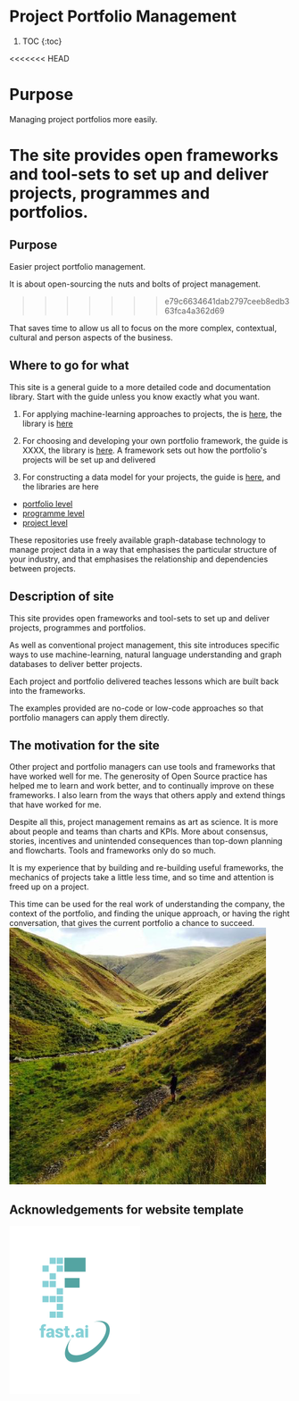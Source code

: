 # Project Portfolio Management
1. TOC
{:toc}

<<<<<<< HEAD
# Purpose
Managing project portfolios more easily. 

The site provides open frameworks and tool-sets to set up and deliver projects, programmes and portfolios. 
=======
## Purpose
Easier project portfolio management. 

It is about open-sourcing the nuts and bolts of project management.
>>>>>>> e79c6634641dab2797ceeb8edb363fca4a362d69

That saves time to allow us all to focus on the more complex, contextual, cultural and person aspects of the business.  

## Where to go for what 
This site is a general guide to a more detailed code and documentation library. 
Start with the guide unless you know exactly what you want. 

1. For applying machine-learning approaches to projects, the is [here](https://lawrencerowland.github.io/2020/05/05/Applying-Machine-Learning-at-different-levels.html), the library is [here](https://github.com/lawrencerowland/Machine-learning-for-project-portfolios) 

1. For choosing and developing your own portfolio framework, the guide is XXXX, the library is [here](https://github.com/lawrencerowland/Data-Model-for-Project-Frameworks). A framework sets out how the portfolio's projects will be set up and delivered

1. For constructing a data model for your projects, the guide is [here](https://lawrencerowland.github.io/2020/05/07/Data-models-for-Project-Portfolios.html), and the libraries are here

- [portfolio level](https://github.com/lawrencerowland/Data-models-for-portfolios)
- [programme level](https://github.com/lawrencerowland/Data-models-for-programmes)
- [project level](https://github.com/lawrencerowland/Data-models-for-projects)

These repositories use freely available graph-database technology to manage project data in a way that emphasises the particular structure of your industry, and that emphasises the relationship and dependencies between projects.

## Description of site
This site provides open frameworks and tool-sets to set up and deliver projects, programmes and portfolios. 

As well as conventional project management, this site introduces specific ways to use machine-learning, natural language understanding and graph databases to deliver better projects. 

Each project and portfolio delivered teaches lessons which are built back into the frameworks. 

The examples provided are no-code or low-code approaches so that portfolio managers can apply them directly.


## The motivation for the site

Other project and portfolio managers can use tools and frameworks that have worked well for me. The generosity of Open Source practice has helped me to learn and work better, and to continually improve on these frameworks. I also learn from the ways that others apply and extend things that have worked for me. 

Despite all this, project management remains as art as science. It is more about people and teams than charts and KPIs. More about consensus, stories, incentives and unintended consequences than top-down planning and flowcharts. Tools and frameworks only do so much. 

It is my experience that by building and re-building useful frameworks, the mechanics of projects take a little less time, and so time and attention is freed up on a project. 

This time can be used for the real work of understanding the company, the context of the portfolio, and finding the unique approach, or having the right conversation, that gives the current portfolio a chance to succeed. 
![Howgills](https://github.com/lawrencerowland/lawrencerowland.github.io/blob/master/images/Howgills.png)

## Acknowledgements for website template
![Image of fast.ai logo](images/logo.png)

